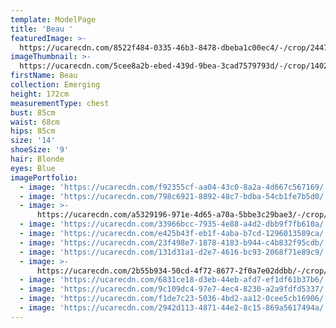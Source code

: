 ```yaml
---
template: ModelPage
title: 'Beau '
featuredImage: >-
  https://ucarecdn.com/8522f484-0335-46b3-8478-dbeba1c00ec4/-/crop/2447x1345/0,129/-/preview/
imageThumbnail: >-
  https://ucarecdn.com/5cee8a2b-ebed-439d-9bea-3cad7579793d/-/crop/1402x1949/193,0/-/preview/
firstName: Beau
collection: Emerging
height: 172cm
measurementType: chest
bust: 85cm
waist: 68cm
hips: 85cm
size: '14'
shoeSize: '9'
hair: Blonde
eyes: Blue
imagePortfolio:
  - image: 'https://ucarecdn.com/f92355cf-aa04-43c0-8a2a-4d667c567169/'
  - image: 'https://ucarecdn.com/798c6921-8892-48c7-bdba-54cb1fe7b5d0/'
  - image: >-
      https://ucarecdn.com/a5329196-971e-4d65-a70a-5bbe3c29bae3/-/crop/412x639/21,19/-/preview/
  - image: 'https://ucarecdn.com/33966bcc-7935-4e88-a4d2-dbb9f7fb610a/'
  - image: 'https://ucarecdn.com/e425b43f-eb1f-4aba-b7cd-1296013589ca/'
  - image: 'https://ucarecdn.com/23f498e7-1878-4183-b944-c4b832f95cdb/'
  - image: 'https://ucarecdn.com/131d31a1-d2e7-4616-bc93-2068f71e89c9/'
  - image: >-
      https://ucarecdn.com/2b55b934-50cd-4f72-8677-2f0a7e02ddbb/-/crop/1634x2237/0,210/-/preview/
  - image: 'https://ucarecdn.com/6831ce18-d3eb-44eb-afd7-ef1df61b37b6/'
  - image: 'https://ucarecdn.com/9c109dc4-97e7-4ec4-8230-a2a9fdfd5337/'
  - image: 'https://ucarecdn.com/f1de7c23-5036-4bd2-aa12-0cee5cb16906/'
  - image: 'https://ucarecdn.com/2942d113-4871-44e2-8c15-869a5617494a/'
---
```


